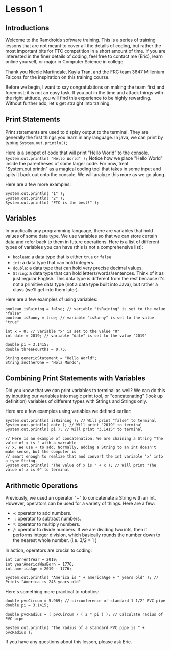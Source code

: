 # Lesson 1
## Introductions ##
Welcome to the Ramdroids software training. This is a series of training lessons that are not meant
to cover all the details of coding, but rather the most important bits for FTC competition in a short
amount of time. If you are interested in the finer details of coding, feel free to contact me (Eric),
learn online yourself, or major in Computer Science in college.

Thank you Nicole Martindale, Kayla Tran, and the FRC team 3647 Millenium Falcons for the inspiration
on this training course.

Before we begin, I want to say congratulations on making the team first and foremost; it is not an
easy task. If you put in the time and attack things with the right attitude, you will find this
experience to be highly rewarding. Without further ado, let's get straight into training.

## Print Statements ##
Print statements are used to display output to the terminal. They are generally the first things you
learn in any language. In java, we can print by typing ```System.out.println();```

Here is a snippet of code that will print "Hello World" to the console.
```System.out.println( "Hello World" );```
Notice how we place "Hello World" inside the parentheses of some larger code. For now, treat
"System.out.println" as a magical coding tool that takes in some input and spits it back out onto
the console. We will analyze this more as we go along.

Here are a few more examples:
```
System.out.println( "1" );
System.out.println( "2" );
System.out.println( "FTC is the best!" );
```

## Variables ##
In practically any programming language, there are variables that hold values of some data type.
We use variables so that we can store certain data and refer back to them in future operations.
Here is a list of different types of variables you can have (this is not a comprehensive list):
* ```boolean```: a data type that is either ```true``` or ```false```
* ```int```: a data type that can hold integers.
* ```double```: a data type that can hold very precise decimal values.
* ```String```: a data type that can hold letters/words/sentences. Think of it as just regular English.
               This data type is different from the rest because it's not a primitive data type
               (not a data type built into Java), but rather a class (we'll get into them later).

Here are a few examples of using variables:
```
boolean isRaining = false; // variable "isRaining" is set to the value "false"
boolean isSunny = true; // variable "isSunny" is set to the value "true"

int x = 0; // variable "x" is set to the value "0"
int date = 2019; // variable "date" is set to the value "2019"

double pi = 3.1415;
double threeFourths = 0.75;

String genericStatement = "Hello World";
String anotherOne = "Hola Mundo";
```

## Combining Print Statements with Variables ##
Did you know that we can print variables to terminal as well? We can do this by inputting our
variables into magic print tool, or "concatenating" (look up definition) variables of different types
with Strings and Strings only.

 Here are a few examples using variables we defined earlier:
 ```
 System.out.println( isRaining ); // Will print "false" to terminal
 System.out.println( date ); // Will print "2019" to terminal
 System.out.println( pi ); // Will print "3.1415" to terminal

 // Here is an example of concatenation. We are chaining a String "The value of x is " with a variable
 // x. We use + to add. Normally, adding a String to an int doesn't make sense, but the computer is
 // smart enough to realize that and convert the int variable "x" into a type String.
 System.out.println( "The value of x is " + x ); // Will print "The value of x is 0" to terminal
```
 ## Arithmetic Operations ##
 Previously, we used an operator "+" to concatenate a String with an int. However, operators can be
 used for a variety of things. Here are a few:
 * ```+```: operator to add numbers.
 * ```-```: operator to subtract numbers.
 * ```*```: operator to multiply numbers.
 * ```/```: operator to divide numbers. If we are dividing two ints, then it performs integer division,
            which basically rounds the number down to the nearest whole number. (i.e. 3/2 = 1 )

 In action, operators are crucial to coding:
 ```
 int currentYear = 2019;
 int yearAmericaWasBorn = 1776;
 int americaAge = 2019 - 1776;

 System.out.println( "America is " + americaAge + " years old" ); // Prints "America is 243 years old"

 ```
 Here's something more practical to robotics:

 ```
 double pvcCircum = 5.969; // circumference of standard 1 1/2" PVC pipe
 double pi = 3.1415;

 double pvcRadius = ( pvcCircum / ( 2 * pi ) ); // Calculate radius of PVC pipe

 System.out.println( "The radius of a standard PVC pipe is " + pvcRadius );
 ```

 If you have any questions about this lesson, please ask Eric.
